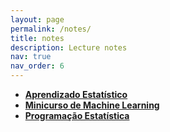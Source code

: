 ```yaml
---
layout: page
permalink: /notes/
title: notes
description: Lecture notes
nav: true
nav_order: 6
---
```



- **[Aprendizado Estatístico](https://thiagorr162.github.io/aprendizado-estatistico)**  
- **[Minicurso de Machine Learning](https://github.com/thiagorr162/mini_ml)**  
- **[Programação Estatística](https://thiagorr162.github.io/prog-estat)**  
